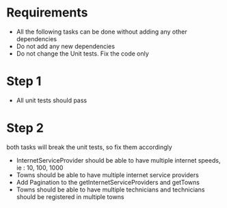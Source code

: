 # Requirements
- All the following tasks can be done without adding any other dependencies
- Do not add any new dependencies
- Do not change the Unit tests. Fix the code only

# Step 1
- All unit tests should pass

# Step 2

both tasks will break the unit tests, so fix them accordingly

- InternetServiceProvider should be able to have multiple internet speeds, ie : 10, 100, 1000
- Towns should be able to have multiple internet service providers
- Add Pagination to the getInternetServiceProviders and getTowns
- Towns should be able to have multiple technicians and technicians should be registered in multiple towns

